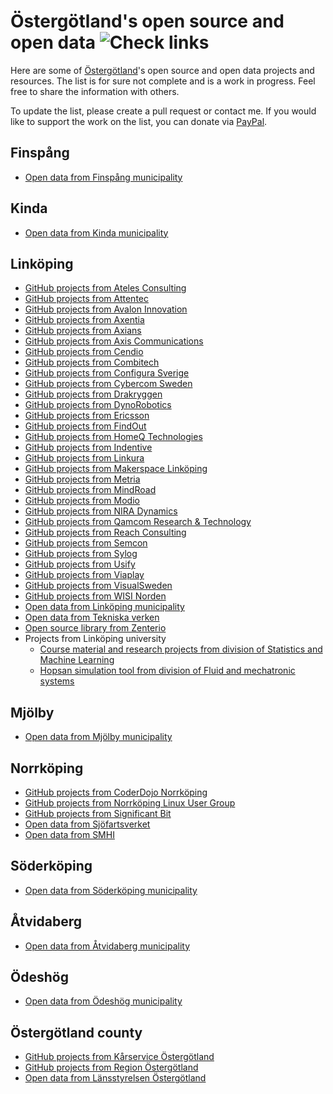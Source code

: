 Östergötland's open source and open data ![Check links](https://github.com/theold190/open-ostergotland/workflows/Check%20links/badge.svg?event=schedule)
========================================

Here are some of [Östergötland](https://en.wikipedia.org/wiki/%C3%96sterg%C3%B6tland)'s open source and open data projects and resources. The list is for sure not complete and is a work in progress. Feel free to share the information with others.

To update the list, please create a pull request or contact me. If you would like to support the work on the list, you can donate via [PayPal](https://www.paypal.me/olegkrasnukhin).

Finspång
---------------------
* [Open data from Finspång municipality](https://www.finspang.se/psidata/)

Kinda
------------------
* [Open data from Kinda municipality](https://www.kinda.se/psidata)

Linköping
----------------------
* [GitHub projects from Ateles Consulting](https://github.com/atelesconsulting)
* [GitHub projects from Attentec](https://github.com/attentec)
* [GitHub projects from Avalon Innovation](https://github.com/AvalonInnovation)
* [GitHub projects from Axentia](https://github.com/Axentia)
* [GitHub projects from Axians](https://github.com/axians)
* [GitHub projects from Axis Communications](https://github.com/AxisCommunications)
* [GitHub projects from Cendio](https://github.com/cendio)
* [GitHub projects from Combitech](https://github.com/Combitech)
* [GitHub projects from Configura Sverige](https://github.com/ConfiguraAB)
* [GitHub projects from Cybercom Sweden](https://github.com/cybercomsweden)
* [GitHub projects from Drakryggen](https://github.com/Drakryggen)
* [GitHub projects from DynoRobotics](https://github.com/DynoRobotics)
* [GitHub projects from Ericsson](https://github.com/Ericsson)
* [GitHub projects from FindOut](https://github.com/FindOut)
* [GitHub projects from HomeQ Technologies](https://github.com/HomeQTechnologies)
* [GitHub projects from Indentive](https://github.com/indentive)
* [GitHub projects from Linkura](https://github.com/Linkura)
* [GitHub projects from Makerspace Linköping](https://github.com/makerslink)
* [GitHub projects from Metria](https://github.com/MetriaAB)
* [GitHub projects from MindRoad](https://github.com/MindRoadAB)
* [GitHub projects from Modio](https://github.com/ModioAB)
* [GitHub projects from NIRA Dynamics](https://github.com/niradynamics)
* [GitHub projects from Qamcom Research & Technology](https://github.com/qamcom)
* [GitHub projects from Reach Consulting](https://github.com/reachconsulting)
* [GitHub projects from Semcon](https://github.com/Semcon)
* [GitHub projects from Sylog](https://github.com/Sylog)
* [GitHub projects from Usify](https://github.com/Usify)
* [GitHub projects from Viaplay](https://github.com/viaplay)
* [GitHub projects from VisualSweden](https://github.com/VisualSweden)
* [GitHub projects from WISI Norden](https://github.com/wisinorden)
* [Open data from Linköping municipality](https://www.linkoping.se/open/)
* [Open data from Tekniska verken](https://www.tekniskaverken.se/om-oss/innovation/opendata/)
* [Open source library from Zenterio](https://github.com/Zenterio)
* Projects from Linköping university
  * [Course material and research projects from division of Statistics and Machine Learning](https://github.com/STIMALiU)
  * [Hopsan simulation tool from division of Fluid and mechatronic systems](https://github.com/Hopsan/hopsan)

Mjölby
------------------
* [Open data from Mjölby municipality](https://www.mjolby.se//psidata)

Norrköping
-----------------------
* [GitHub projects from CoderDojo Norrköping](https://github.com/CoderDojoNKPG/CoderDojoNKPG)
* [GitHub projects from Norrköping Linux User Group](https://github.com/nlug)
* [GitHub projects from Significant Bit](https://github.com/significantbit)
* [Open data from Sjöfartsverket](http://www.sjofartsverket.se/psidata)
* [Open data from SMHI](https://www.smhi.se/data/oppna-data)

Söderköping
------------------
* [Open data from Söderköping municipality](https://www.soderkoping.se/oppna-data/)

Åtvidaberg
-----------------------
* [Open data from Åtvidaberg municipality](https://www.atvidaberg.se/kommun-och-politik/kommunfakta/oppna-data)

Ödeshög
------------------
* [Open data from Ödeshög municipality](https://www.odeshog.se/kommunpolitik/kvalitetochstatistik/oppnadata.4.2c80a5d6168dd17255c594d.html)

Östergötland county
-------------------
* [GitHub projects from Kårservice Östergötland](https://github.com/karservice)
* [GitHub projects from Region Östergötland](https://github.com/regionostergotland)
* [Open data from Länsstyrelsen Östergötland](https://www.lansstyrelsen.se/ostergotland/om-oss/om-lansstyrelsen-i-ostergotlands-lan/oppna-data.html)
